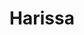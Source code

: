 ---
index: 22
title: Harissa
slugify: harissa
product: rode paprika 
book: Ottolenghi 
page: 301
dish: basics 
tags:
- rode paprika
sub:
- Gebakken makreel met harissa
fresh:
  - item: rode paprika
    quantity: 1
    unit: 
  - item: rode ui
    quantity: 1
    unit: 
  - item: knoflook
    quantity: 3
    unit: tenen
  - item: citroen
    quantity: 1
    unit: 
  - item: rode peper
    quantity: 3
    unit: 
stock:
  - item: korianderzaad
    quantity: 1/2
    unit: tl
  - item: komijnzaad
    quantity: 1
    unit: tl
  - item: olijfolie
    quantity: 2
    unit: el
  - item: tomatenpuree
    quantity: 1
    unit: el
basic:
directions:
- Rooster de paprika tot hij rondom zwartgeblakerd is en laat afkoelen in een plastic zak, verwijder de zaadlijsten en ontvel.
- Rooster de specerijen in een droge koekepan tot ze geuren en stamp ze in een vijzel fijn.
- Fruit ui, knoflook en chilipepers tot ze karameliseren.
- Mix alle ingredienten in de keukenmachine tot een gladde puree.
- Breng op smaak met citroensap, peper en zout.
info: 
source:
    title:
    url: 
---